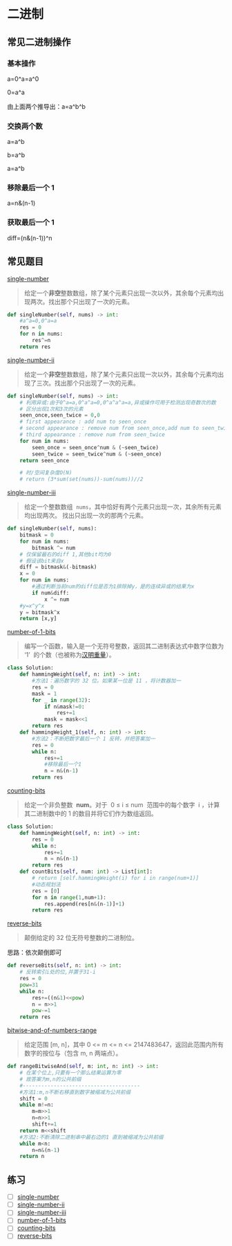 # 二进制

## 常见二进制操作

### 基本操作

a=0^a=a^0

0=a^a

由上面两个推导出：a=a^b^b

### 交换两个数

a=a^b

b=a^b

a=a^b

### 移除最后一个 1

a=n&(n-1)

### 获取最后一个 1

diff=(n&(n-1))^n

## 常见题目

[single-number](https://leetcode-cn.com/problems/single-number/)

> 给定一个**非空**整数数组，除了某个元素只出现一次以外，其余每个元素均出现两次。找出那个只出现了一次的元素。

```python
def singleNumber(self, nums) -> int:
    #a^a=0,0^a=a
    res = 0
    for n in nums:
        res^=n
    return res
```

[single-number-ii](https://leetcode-cn.com/problems/single-number-ii/)

> 给定一个**非空**整数数组，除了某个元素只出现一次以外，其余每个元素均出现了三次。找出那个只出现了一次的元素。

```python
def singleNumber(self, nums) -> int:
    # 利用异或:由于0^a=a,0^a^a=0,0^a^a^a=a,异或操作可用于检测出现奇数次的数
    # 区分出现1次和3次的元素
    seen_once,seen_twice = 0,0
    # first appearance : add num to seen_once 
    # second appearance : remove num from seen_once,add num to seen_twice
    # third appearance : remove num from seen_twice
    for num in nums:
        seen_once = seen_once^num & (~seen_twice)
        seen_twice = seen_twice^num & (~seen_once)
    return seen_once

    # 时/空间复杂度O(N)
    # return (3*sum(set(nums))-sum(nums))//2
```

[single-number-iii](https://leetcode-cn.com/problems/single-number-iii/)

> 给定一个整数数组  `nums`，其中恰好有两个元素只出现一次，其余所有元素均出现两次。 找出只出现一次的那两个元素。

```python
def singleNumber(self, nums):
    bitmask = 0
    for num in nums:
        bitmask ^= num
    # 仅保留最右的diff 1,其他bit均为0
    # 假设该bit来自x
    diff = bitmask&(-bitmask)
    x = 0
    for num in nums:
        #通过判断当前num的diff位是否为1排除掉y，是的连续异或的结果为x
        if num&diff:
            x ^= num
    #y=x^y^x
    y = bitmask^x
    return [x,y]
```

[number-of-1-bits](https://leetcode-cn.com/problems/number-of-1-bits/)

> 编写一个函数，输入是一个无符号整数，返回其二进制表达式中数字位数为 ‘1’  的个数（也被称为[汉明重量](https://baike.baidu.com/item/%E6%B1%89%E6%98%8E%E9%87%8D%E9%87%8F)）。

```python
class Solution:
    def hammingWeight(self, n: int) -> int:
        #方法1：遍历数字的 32 位。如果某一位是 11 ，将计数器加一
        res = 0
        mask = 1
        for _ in range(32):
            if n&mask!=0:
                res+=1
            mask = mask<<1
        return res
    def hammingWeight_1(self, n: int) -> int:
        #方法2：不断把数字最后一个 1 反转，并把答案加一
        res = 0
        while n:
            res+=1
            #移除最后一个1
            n = n&(n-1)
        return res
```

[counting-bits](https://leetcode-cn.com/problems/counting-bits/)

> 给定一个非负整数  **num**。对于  0 ≤ i ≤ num  范围中的每个数字  i ，计算其二进制数中的 1 的数目并将它们作为数组返回。

```python
class Solution:
    def hammingWeight(self, n: int) -> int:
        res = 0
        while n:
            res+=1
            n = n&(n-1)
        return res
    def countBits(self, num: int) -> List[int]:
        # return [self.hammingWeight(i) for i in range(num+1)]
        #动态规划法
        res = [0]
        for n in range(1,num+1):
            res.append(res[n&(n-1)]+1)
        return res
```

[reverse-bits](https://leetcode-cn.com/problems/reverse-bits/)

> 颠倒给定的 32 位无符号整数的二进制位。

思路：依次颠倒即可

```python
def reverseBits(self, n: int) -> int:
    # 反转索引i处的位,并置于31-i
    res = 0
    pow=31
    while n:
        res+=((n&1)<<pow)
        n = n>>1
        pow-=1
    return res
```

[bitwise-and-of-numbers-range](https://leetcode-cn.com/problems/bitwise-and-of-numbers-range/)

> 给定范围 [m, n]，其中 0 <= m <= n <= 2147483647，返回此范围内所有数字的按位与（包含 m, n 两端点）。

```python
def rangeBitwiseAnd(self, m: int, n: int) -> int:
    # 在某个位上,只要有一个那么结果运算为零
    # 故答案为m,n的公共前缀
    #--------------------------------------
    #方法1:m,n不断右移直到数字被缩减为公共前缀
    shift = 0
    while m!=n:
        m=m>>1
        n=n>>1
        shift+=1
    return m<<shift
    #方法2:不断清除二进制串中最右边的1 直到被缩减为公共前缀
    while m<n:
        n=n&(n-1)
    return n
```

## 练习

- [ ] [single-number](https://leetcode-cn.com/problems/single-number/)
- [ ] [single-number-ii](https://leetcode-cn.com/problems/single-number-ii/)
- [ ] [single-number-iii](https://leetcode-cn.com/problems/single-number-iii/)
- [ ] [number-of-1-bits](https://leetcode-cn.com/problems/number-of-1-bits/)
- [ ] [counting-bits](https://leetcode-cn.com/problems/counting-bits/)
- [ ] [reverse-bits](https://leetcode-cn.com/problems/reverse-bits/)
